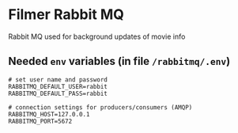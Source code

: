 # Filmer Rabbit MQ

Rabbit MQ used for background updates of movie info

## Needed `env` variables (in file `/rabbitmq/.env`)

```dotenv
# set user name and password
RABBITMQ_DEFAULT_USER=rabbit
RABBITMQ_DEFAULT_PASS=rabbit

# connection settings for producers/consumers (AMQP)
RABBITMQ_HOST=127.0.0.1
RABBITMQ_PORT=5672
```
